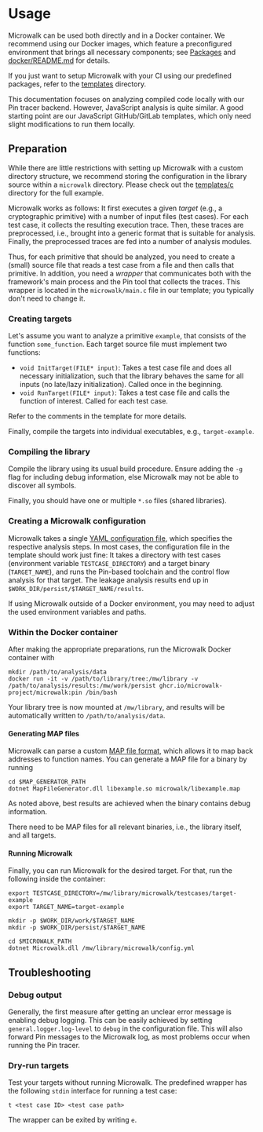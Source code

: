 # Usage

Microwalk can be used both directly and in a Docker container. We recommend using our Docker images, which feature a preconfigured environment that brings all necessary components; see [Packages](https://github.com/microwalk-project/Microwalk/pkgs/container/microwalk) and [docker/README.md](/docker/README.md) for details.

If you just want to setup Microwalk with your CI using our predefined packages, refer to the [templates](/templates) directory.

This documentation focuses on analyzing compiled code locally with our Pin tracer backend. However, JavaScript analysis is quite similar. A good starting point are our JavaScript GitHub/GitLab templates, which only need slight modifications to run them locally.


## Preparation

While there are little restrictions with setting up Microwalk with a custom directory structure, we recommend storing the configuration in the library source within a `microwalk` directory. Please check out the [templates/c](/templates/c) directory for the full example.

Microwalk works as follows: It first executes a given _target_ (e.g., a cryptographic primitive) with a number of input files (test cases). For each test case, it collects the resulting execution trace. Then, these traces are preprocessed, i.e., brought into a generic format that is suitable for analysis. Finally, the preprocessed traces are fed into a number of analysis modules.

Thus, for each primitive that should be analyzed, you need to create a (small) source file that reads a test case from a file and then calls that primitive. In addition, you need a _wrapper_ that communicates both with the framework's main process and the Pin tool that collects the traces. This wrapper is located in the `microwalk/main.c` file in our template; you typically don't need to change it.

### Creating targets

Let's assume you want to analyze a primitive `example`, that consists of the function `some_function`. Each target source file must implement two functions:
- `void InitTarget(FILE* input)`: Takes a test case file and does all necessary initialization, such that the library behaves the same for all inputs (no late/lazy initialization). Called once in the beginning.
- `void RunTarget(FILE* input)`: Takes a test case file and calls the function of interest. Called for each test case.

Refer to the comments in the template for more details.

Finally, compile the targets into individual executables, e.g., `target-example`.

### Compiling the library

Compile the library using its usual build procedure. Ensure adding the `-g` flag for including debug information, else Microwalk may not be able to discover all symbols.

Finally, you should have one or multiple `*.so` files (shared libraries).

### Creating a Microwalk configuration

Microwalk takes a single [YAML configuration file](/docs/config.md), which specifies the respective analysis steps.
In most cases, the configuration file in the template should work just fine: It takes a directory with test cases (environment variable `TESTCASE_DIRECTORY`) and a target binary (`TARGET_NAME`), and runs the Pin-based toolchain and the control flow analysis for that target. The leakage analysis results end up in `$WORK_DIR/persist/$TARGET_NAME/results`.

If using Microwalk outside of a Docker environment, you may need to adjust the used environment variables and paths.

### Within the Docker container
After making the appropriate preparations, run the Microwalk Docker container with
```
mkdir /path/to/analysis/data
docker run -it -v /path/to/library/tree:/mw/library -v /path/to/analysis/results:/mw/work/persist ghcr.io/microwalk-project/microwalk:pin /bin/bash
```

Your library tree is now mounted at `/mw/library`, and results will be automatically written to `/path/to/analysis/data`.

#### Generating MAP files
Microwalk can parse a custom [MAP file format](/docs/mapfile.md), which allows it to map back addresses to function names. You can generate a MAP file for a binary by running
```
cd $MAP_GENERATOR_PATH
dotnet MapFileGenerator.dll libexample.so microwalk/libexample.map
```
As noted above, best results are achieved when the binary contains debug information.

There need to be MAP files for all relevant binaries, i.e., the library itself, and all targets.

#### Running Microwalk
Finally, you can run Microwalk for the desired target. For that, run the following inside the container:
```
export TESTCASE_DIRECTORY=/mw/library/microwalk/testcases/target-example
export TARGET_NAME=target-example

mkdir -p $WORK_DIR/work/$TARGET_NAME
mkdir -p $WORK_DIR/persist/$TARGET_NAME

cd $MICROWALK_PATH
dotnet Microwalk.dll /mw/library/microwalk/config.yml
```

## Troubleshooting

### Debug output
Generally, the first measure after getting an unclear error message is enabling debug logging. This can be easily achieved by setting `general.logger.log-level` to `debug` in the configuration file. This will also forward Pin messages to the Microwalk log, as most problems occur when running the Pin tracer.

### Dry-run targets
Test your targets without running Microwalk. The predefined wrapper has the following `stdin` interface for running a test case:
```
t <test case ID> <test case path>
```

The wrapper can be exited by writing `e`.